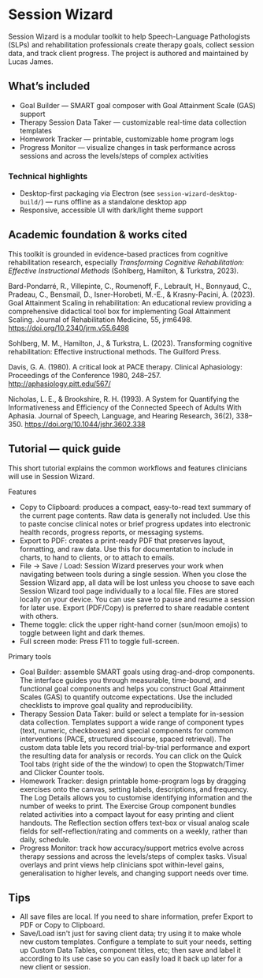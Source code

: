 # Session Wizard

Session Wizard is a modular toolkit to help Speech-Language Pathologists (SLPs) and rehabilitation professionals create therapy goals, collect session data, and track client progress. The project is authored and maintained by Lucas James.

## What’s included

- Goal Builder — SMART goal composer with Goal Attainment Scale (GAS) support
- Therapy Session Data Taker — customizable real-time data collection templates
- Homework Tracker — printable, customizable home program logs
- Progress Monitor — visualize changes in task performance across sessions and across the levels/steps of complex activities

### Technical highlights

- Desktop-first packaging via Electron (see `session-wizard-desktop-build/`) — runs offline as a standalone desktop app
- Responsive, accessible UI with dark/light theme support

## Academic foundation & works cited

This toolkit is grounded in evidence-based practices from cognitive rehabilitation research, especially *Transforming Cognitive Rehabilitation: Effective Instructional Methods* (Sohlberg, Hamilton, & Turkstra, 2023).

Bard-Pondarré, R., Villepinte, C., Roumenoff, F., Lebrault, H., Bonnyaud, C., Pradeau, C., Bensmail, D., Isner-Horobeti, M.-E., & Krasny-Pacini, A. (2023). Goal Attainment Scaling in rehabilitation: An educational review providing a comprehensive didactical tool box for implementing Goal Attainment Scaling. Journal of Rehabilitation Medicine, 55, jrm6498. https://doi.org/10.2340/jrm.v55.6498

Sohlberg, M. M., Hamilton, J., & Turkstra, L. (2023). Transforming cognitive rehabilitation: Effective instructional methods. The Guilford Press.

Davis, G. A. (1980). A critical look at PACE therapy. Clinical Aphasiology: Proceedings of the Conference 1980, 248–257. http://aphasiology.pitt.edu/567/

Nicholas, L. E., & Brookshire, R. H. (1993). A System for Quantifying the Informativeness and Efficiency of the Connected Speech of Adults With Aphasia. Journal of Speech, Language, and Hearing Research, 36(2), 338–350. https://doi.org/10.1044/jshr.3602.338

## Tutorial — quick guide

This short tutorial explains the common workflows and features clinicians will use in Session Wizard.

Features
- Copy to Clipboard: produces a compact, easy-to-read text summary of the current page contents. Raw data is generally not included. Use this to paste concise clinical notes or brief progress updates into electronic health records, progress reports, or messaging systems.
- Export to PDF: creates a print-ready PDF that preserves layout, formatting, and raw data. Use this for documentation to include in charts, to hand to clients, or to attach to emails.
- File → Save / Load: Session Wizard preserves your work when navigating between tools during a single session. When you close the Session Wizard app, all data will be lost unless you choose to save each Session Wizard tool page individually to a local file. Files are stored locally on your device. You can use save to pause and resume a session for later use. Export (PDF/Copy) is preferred to share readable content with others. 
- Theme toggle: click the upper right-hand corner (sun/moon emojis) to toggle between light and dark themes.
- Full screen mode: Press F11 to toggle full-screen.

Primary tools
- Goal Builder: assemble SMART goals using drag-and-drop components. The interface guides you through measurable, time-bound, and functional goal components and helps you construct Goal Attainment Scales (GAS) to quantify outcome expectations. Use the included checklists to improve goal quality and reproducibility.
- Therapy Session Data Taker: build or select a template for in-session data collection. Templates support a wide range of component types (text, numeric, checkboxes) and special components for common interventions (PACE, structured discourse, spaced retrieval). The custom data table lets you record trial-by-trial performance and export the resulting data for analysis or records. You can click on the Quick Tool tabs (right side of the the window) to open the Stopwatch/Timer and Clicker Counter tools.
- Homework Tracker: design printable home-program logs by dragging exercises onto the canvas, setting labels, descriptions, and frequency. The Log Details allows you to customise identifying information and the number of weeks to print. The Exercise Group component bundles related activities into a compact layout for easy printing and client handouts. The Reflection section offers text-box or visual analog scale fields for self-reflection/rating and comments on a weekly, rather than daily, schedule.
- Progress Monitor: track how accuracy/support metrics evolve across therapy sessions and across the levels/steps of complex tasks. Visual overlays and print views help clinicians spot within-level gains, generalisation to higher levels, and changing support needs over time.

Tips
- 
- All save files are local. If you need to share information, prefer Export to PDF or Copy to Clipboard.
- Save/Load isn't just for saving client data; try using it to make whole new custom templates. Configure a template to suit your needs, setting up Custom Data Tables, component titles, etc; then save and label it according to its use case so you can easily load it back up later for a new client or session.

